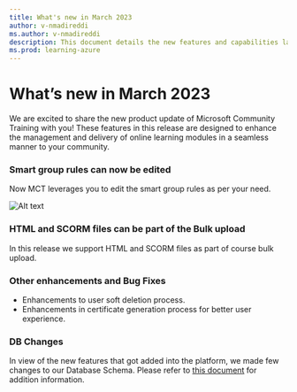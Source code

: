 ```yaml
---
title: What's new in March 2023
author: v-nmadireddi
ms.author: v-nmadireddi
description: This document details the new features and capabilities launched on the Microsoft Community Training platform in March 2023. 
ms.prod: learning-azure
---
```


# What’s new in March 2023


We are excited to share the new product update of Microsoft Community Training with you! These features in this release are designed to enhance the management and delivery of online learning modules in a seamless manner to your community.

### Smart group rules can now be edited

Now MCT leverages you to edit the smart group rules as per your need.

![Alt text](https://file%2B.vscode-resource.vscode-cdn.net/c%3A/Users/v-nmadireddi/OneDrive%20-%20Microsoft/microsoft-community-training/microsoft-community-training/media/Smart_group_edit.png?version%3D1678094682697)

### HTML and SCORM files can be part of the Bulk upload

In this release we support HTML and SCORM files as part of course bulk upload.


### Other enhancements and Bug Fixes  

* Enhancements to user soft deletion process.
* Enhancements in certificate generation process for better user experience.

### DB Changes

In view of the new features that got added into the platform, we made few changes to our Database Schema. Please refer to [this document](../../analytics/custom-reports/database-schema.md#database-schema-overview) for addition information.